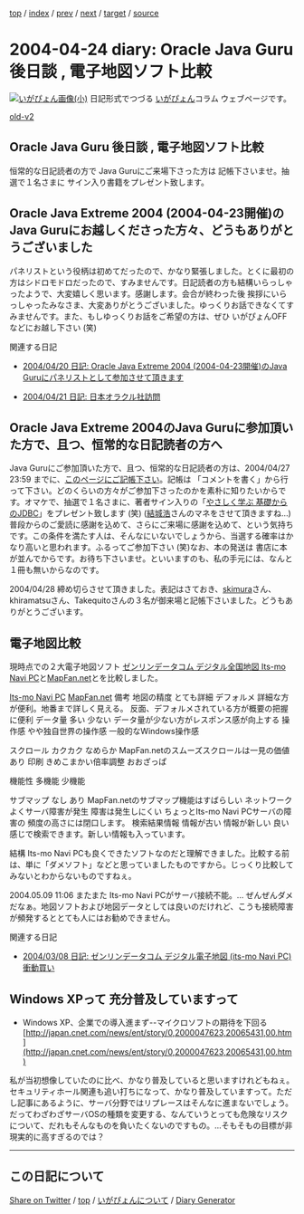 [top](https://igapyon.github.io/diary/) 
 / [index](https://igapyon.github.io/diary/2004/index.html) 
 / [prev](https://igapyon.github.io/diary/2004/ig040423.html) 
 / [next](https://igapyon.github.io/diary/2004/ig040426.html) 
 / [target](https://igapyon.github.io/diary/2004/ig040424.html) 
 / [source](https://github.com/igapyon/diary/blob/gh-pages/2004/ig040424.html.src.md) 

2004-04-24 diary: Oracle Java Guru 後日談 , 電子地図ソフト比較
=====================================================================================================
[![いがぴょん画像(小)](https://igapyon.github.io/diary/images/iga200306s.jpg "いがぴょん")](https://igapyon.github.io/diary/memo/memoigapyon.html) 日記形式でつづる [いがぴょん](https://igapyon.github.io/diary/memo/memoigapyon.html)コラム ウェブページです。

[old-v2](ig040424-orig.html)

## Oracle Java Guru 後日談 , 電子地図ソフト比較

恒常的な日記読者の方で Java Guruにご来場下さった方は 記帳下さいませ。抽選で１名さまに サイン入り書籍をプレゼント致します。


## Oracle Java Extreme 2004 (2004-04-23開催)のJava Guruにお越しくださった方々、どうもありがとうございました

パネリストという役柄は初めてだったので、かなり緊張しました。とくに最初の方はシドロモドロだったので、すみませんです。日記読者の方も結構いらっしゃったようで、大変嬉しく思います。感謝します。会合が終わった後 挨拶にいらっしゃったみなさま、大変ありがとうございました。ゆっくりお話できなくてすみませんです。また、もしゆっくりお話をご希望の方は、ぜひ いがぴょんOFFなどにお越し下さい (笑)

関連する日記

* [2004/04/20 日記: Oracle Java Extreme 2004 (2004-04-23開催)のJava Guruにパネリストとして参加させて頂きます](ig040420.html)
  
* [2004/04/21 日記: 日本オラクル社訪問](ig040421.html)

## Oracle Java Extreme 2004のJava Guruに参加頂いた方で、且つ、恒常的な日記読者の方へ

Java Guruにご参加頂いた方で、且つ、恒常的な日記読者の方は、2004/04/27 23:59 までに、[このページにご記帳下さい](http://d.hatena.ne.jp/igapyon/20040424)。記帳は 「コメントを書く」から行って下さい。どのくらいの方々がご参加下さったのかを素朴に知りたいからです。オマケで、抽選で１名さまに、著者サイン入りの「[やさしく学ぶ 基礎からのJDBC](../../book/jdbc.html)」をプレゼント致します (笑) ([結城浩](http://www.hyuki.com/)さんのマネをさせて頂きますね…)普段からのご愛読に感謝を込めて、さらにご来場に感謝を込めて、という気持ちです。この条件を満たす人は、そんなにいないでしょうから、当選する確率はかなり高いと思われます。ふるってご参加下さい (笑)なお、本の発送は 書店に本が並んでからです。お待ち下さいませ。といいますのも、私の手元には、なんと１冊も無いからなのです。

2004/04/28 締め切らさせて頂きました。表記はさておき、[skimura](http://d.hatena.ne.jp/skimura/)さん、khiramatsuさん、Takequitoさんの３名が御来場と記帳下さいました。どうもありがとうございます。

## 電子地図比較

現時点での２大電子地図ソフト [ゼンリンデータコム デジタル全国地図 Its-mo Navi PC](http://www.zmap.net/)と[MapFan.net](http://www.mapfan.net/)とを比較しました。

[Its-mo Navi PC](http://www.zmap.net/)
[MapFan.net](http://www.mapfan.net/)
備考
地図の精度
とても詳細
デフォルメ
詳細な方が便利。地番まで詳しく見える。
      反面、デフォルメされている方が概要の把握に便利
データ量
多い
少ない
データ量が少ない方がレスポンス感が向上する
操作感
やや独自世界の操作感
一般的なWindows操作感

スクロール
カクカク
なめらか
MapFan.netのスムーズスクロールは一見の価値あり
印刷
きめこまかい倍率調整
おおざっぱ

機能性
多機能
少機能

サブマップ
なし
あり
MapFan.netのサブマップ機能はすばらしい
ネットワーク
よくサーバ障害が発生
障害は発生しにくい
ちょっとIts-mo Navi PCサーバの障害の
      頻度の高さには閉口します。
検索結果情報
情報が古い
情報が新しい
良い感じで検索できます。新しい情報も入っています。









結構 Its-mo Navi PCも良くできたソフトなのだと理解できました。比較する前は、単に「ダメソフト」などと思っていましたものですから。じっくり比較してみないとわからないものですねぇ。

2004.05.09 11:06 またまた Its-mo Navi PCがサーバ接続不能。… ぜんぜんダメだなぁ。地図ソフトおよび地図データとしては良いのだけれど、こうも接続障害が頻発するととても人にはお勧めできません。

関連する日記

* [2004/03/08 日記: ゼンリンデータコム デジタル電子地図 (its-mo Navi PC) 衝動買い](ig040308.html)

## Windows XPって 充分普及していますって

* Windows XP、企業での導入進まず--マイクロソフトの期待を下回る
  [http://japan.cnet.com/news/ent/story/0,2000047623,20065431,00.htm](http://japan.cnet.com/news/ent/story/0,2000047623,20065431,00.htm)

私が当初想像していたのに比べ、かなり普及していると思いますけれどもねぇ。セキュリティホール関連も追い打ちになって、かなり普及していますって。ただし記事にあるように、サーバ分野ではリプレースはそんなに進まないでしょう。だってわざわざサーバOSの種類を変更する、なんていうとっても危険なリスクについて、だれもそんなものを負いたくないのですもの。…そもそもの目標が非現実的に高すぎるのでは？

----------------------------------------------------------------------------------------------------

## この日記について

[Share on Twitter](https://twitter.com/intent/tweet?hashtags=igapyon%2Cdiary%2C%E3%81%84%E3%81%8C%E3%81%B4%E3%82%87%E3%82%93&text=Oracle+Java+Guru+%E5%BE%8C%E6%97%A5%E8%AB%87+%2C+%E9%9B%BB%E5%AD%90%E5%9C%B0%E5%9B%B3%E3%82%BD%E3%83%95%E3%83%88%E6%AF%94%E8%BC%83&url=https%3A%2F%2Figapyon.github.io%2Fdiary%2F2004%2Fig040424.html) / [top](https://igapyon.github.io/diary/) / [いがぴょんについて](https://igapyon.github.io/diary/memo/memoigapyon.html) / [Diary Generator](https://github.com/igapyon/igapyonv3)
